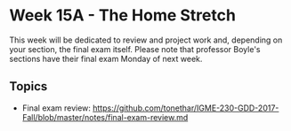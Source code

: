 # Week 15A - The Home Stretch
This week will be dedicated to review and project work and, depending on your section, the final exam itself. Please note that professor Boyle's sections have their final exam Monday of next week.

## Topics
- Final exam review: https://github.com/tonethar/IGME-230-GDD-2017-Fall/blob/master/notes/final-exam-review.md
